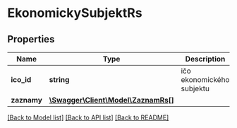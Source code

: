 # EkonomickySubjektRs

## Properties
Name | Type | Description | Notes
------------ | ------------- | ------------- | -------------
**ico_id** | **string** | ičo ekonomického subjektu | [optional] 
**zaznamy** | [**\Swagger\Client\Model\ZaznamRs[]**](ZaznamRs.md) |  | [optional] 

[[Back to Model list]](../../README.md#documentation-for-models) [[Back to API list]](../../README.md#documentation-for-api-endpoints) [[Back to README]](../../README.md)

